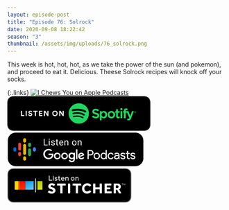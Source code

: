 ```yaml
---
layout: episode-post
title: "Episode 76: Solrock"
date: 2020-09-08 18:22:42
season: "3"
thumbnail: /assets/img/uploads/76_solrock.png
---
```

This week is hot, hot, hot, as we take the power of the sun (and pokemon), and proceed to eat it. Delicious. Theese Solrock recipes will knock off your socks.

{:.links} 
 [![I Chews You on Apple Podcasts](https://linkmaker.itunes.apple.com/en-us/badge-lrg.svg?releaseDate=2019-04-16T00:00:00Z&kind=podcast&bubble=podcasts)](https://podcasts.apple.com/us/podcast/76-solrock/id1455409177?i=1000490465290)  [![I Chews You on Spotify](/assets/img/uploads/spotify-badge-button.svg)](https://open.spotify.com/episode/2IIPfyEocRSy6aYuOeW0SI)  [![I Chews You on Google Podcasts](/assets/img/uploads/google-podcasts-badge-button.svg)](https://podcasts.google.com/feed/aHR0cHM6Ly9pY2hld3N5b3UubGlic3luLmNvbS9yc3M/episode/OGY2MDgzNDctMjUxMy00MjkwLWEyMWEtYTBhMjIwZTE3YWUy?sa=X&ved=2ahUKEwib5vWjsOzrAhVNUs0KHQsmCNQQkfYCegQIARAF)  [![I Chews You on Stitcher](/assets/img/uploads/stitcher-badge-button.svg)](https://www.stitcher.com/s?eid=77574260)